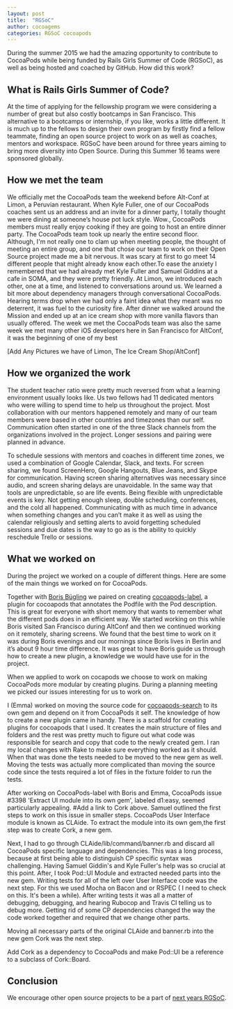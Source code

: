 ```yaml
---
layout: post
title:  "RGSoC"
author: cocoagems
categories: RGSoC cocoapods
---
```


During the summer 2015 we had the amazing opportunity to contribute to CocoaPods while being funded by Rails Girls Summer of Code (RGSoC), as well as being hosted and coached by GitHub. How did this work?

<!-- more -->

## What is Rails Girls Summer of Code?

At the time of applying for the fellowship program we were considering a number of great but also costly bootcamps in San Francisco. This alternative to a bootcamps or internship, if you like, works a little different. It is much up to the fellows to design their own program by firstly find a fellow teammate, finding an open source project to work on as well as coaches, mentors and workspace. RGSoC have been around for three years aiming to bring more diversity into Open Source. During this Summer 16 teams were sponsored globally.

## How we met the team
We officially met the CocoaPods team the weekend before Alt-Conf at Limon, a Peruvian restaurant. When Kyle Fuller, one of our CocoaPods coaches sent us an address and an invite for a dinner party, I totally thought we were dining at someone’s house pot luck style. Wow., CocoaPods members must really enjoy cooking if they are going to host an entire dinner party. The CocoaPods team took up nearly the entire second floor. Although, I'm  not really one to clam up when meeting people, the thought of meeting an entire group, and one that chose our team to work on their Open Source project made me a bit nervous. It was scary at first to go meet 14 different people that might already know each other.To ease the anxiety I remembered that we had already met Kyle Fuller and Samuel Giddins at a cafe in SOMA, and they were pretty friendly. At Limon, we introduced each other, one at a time, and listened to conversations around us. We learned a bit more about dependency managers through conversational CocoaPods. Hearing terms drop when we had only a faint idea what they meant was no deterrent, it was fuel to the curiosity fire. After dinner we walked around the Mission and ended up at an ice cream shop with more vanilla flavors than usually offered. The week we met the CocoaPods team was also the same week we met many other iOS developers here in San Francisco for AltConf, it was the beginning of one of my best

[Add Any Pictures we have of Limon, The Ice Cream Shop/AltConf]


## How we organized the work

The student teacher ratio were pretty much reversed from what a learning environment usually looks like. Us two fellows had 11 dedicated mentors who were willing to spend time to help us throughout the project. Most collaboration with our mentors happened remotely and many of our team members were based in other countries and timezones than our self. Communication often started in one of the three Slack channels from the organizations involved in the project. Longer sessions and pairing were planned in advance.

To schedule sessions with mentors and coaches in different time zones, we used a combination of Google Calendar, Slack, and texts. For screen sharing, we found ScreenHero, Google Hangouts, Blue Jeans, and Skype for communication. Having screen sharing alternatives was necessary since audio, and screen sharing delays are unavoidable. In the same way that tools are unpredictable, so are life events. Being flexible with unpredictable events is key. Not getting enough sleep, double scheduling, conferences, and the cold all happened. Communicating with as much time in advance when something changes and you can’t make it as well as using the calendar religiously and setting alerts to avoid forgetting scheduled sessions and due dates is the way to go as is the ability to quickly reschedule Trello or sessions.

## What we worked on

During the project we worked on a couple of different things. Here are some of the main things we worked on for CocoaPods.

Together with [Boris Bügling](https://twitter.com/neonacho) we paired on creating [cocoapods-label](https://rubygems.org/gems/cocoapods-label), a plugin for cocoapods that annotates the Podfile with the Pod description. This is great for everyone with short memory that wants to remember what the different pods does in an efficient way. We started working on this while Boris visited San Francisco during AltConf and then we continued working on it remotely, sharing screens. We found that the best time to work on it was during Boris evenings and our mornings since Boris lives in Berlin and it’s about 9 hour time difference. It was great to have Boris guide us through how to create a new plugin, a knowledge we would have use for in the project.

When we applied to work on cocapods we choose to work on making CocoaPods more modular by creating plugins. During a planning meeting we picked our issues interesting for us to work on.

I (Emma) worked on moving the source code for [cocoapods-search](https://github.com/CocoaPods/cocoapods-search) to its own gem and depend on it from CocoaPods it self. The knowledge of how to create a new plugin came in handy. There is a scaffold for creating plugins for cocoapods that I used. It creates the main structure of files and folders and the rest was pretty much to figure out what code was responsible for search and copy that code to the newly created gem. I ran my local changes with Rake to make sure everything worked as it should. When that was done the tests needed to be moved to the new gem as well. Moving the tests was actually more complicated than moving the source code since the tests required a lot of files in the fixture folder to run the tests.

After working on CocoaPods-label with Boris and Emma, CocoaPods issue #3398 'Extract UI module into its own gem', labeled d1:easy, seemed particularly appealing.
#Add a link to Cork above.
Samuel outlined the first steps to work on this issue in smaller steps.
CocoaPods User Interface module is known as CLAide. To extract the module into its own gem,the first step was to create Cork, a new gem.


Next, I had to go through
CLAide/lib/command/banner.rb and discard all CocoaPods specific language and
dependencies. This was a long process, because at first being able to distinguish
 CP specific syntax was challenging.
Having Samuel Giddin's and Kyle Fuller's help was so crucial at this point.
After, I took Pod::UI Module and extracted needed parts into the new gem.
Writing tests for all of the left over User Interface code was the next step.
For this we used Mocha on Bacon and or RSPEC ( I need to check on this. It's
been a while). After writing tests it was all a matter of debugging, debugging,
and hearing Rubocop and Travis CI telling us to debug more. Getting rid of
some CP dependencies changed the way the code worked together and required that
we change other parts.



Moving all necessary parts of the original CLAide and banner.rb into the new gem Cork was the next step.


Add Cork as a dependency to CocoaPods and make Pod::UI be a reference to
a subclass of Cork::Board.

## Conclusion

We encourage other open source projects to be a part of [next years RGSoC](http://railsgirlssummerofcode.org/guide/projects/).
